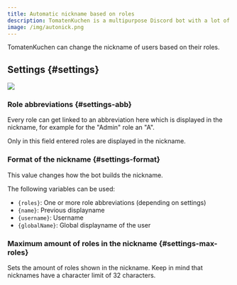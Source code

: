 ```yaml
---
title: Automatic nickname based on roles
description: TomatenKuchen is a multipurpose Discord bot with a lot of features. Get help for setting up the automated role based nicknames.
image: /img/autonick.png
---
```


TomatenKuchen can change the nickname of users based on their roles.

## Settings {#settings}

![](/img/autonick.png)

### Role abbreviations {#settings-abb}

Every role can get linked to an abbreviation here which is displayed in the nickname, for example for the "Admin" role an "A".

Only in this field entered roles are displayed in the nickname.

### Format of the nickname {#settings-format}

This value changes how the bot builds the nickname.

The following variables can be used:
- `{roles}`: One or more role abbreviations (depending on settings)
- `{name}`: Previous displayname
- `{username}`: Username
- `{globalName}`: Global displayname of the user

### Maximum amount of roles in the nickname {#settings-max-roles}

Sets the amount of roles shown in the nickname. Keep in mind that nicknames have a character limit of 32 characters.
